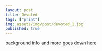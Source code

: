 ```yaml
---
layout: post
title: Devoted
tags: ["print"]
img: assets/img/post/devoted_1.jpg
published: true
---
```




<!--more--> 

background info and more goes down here
